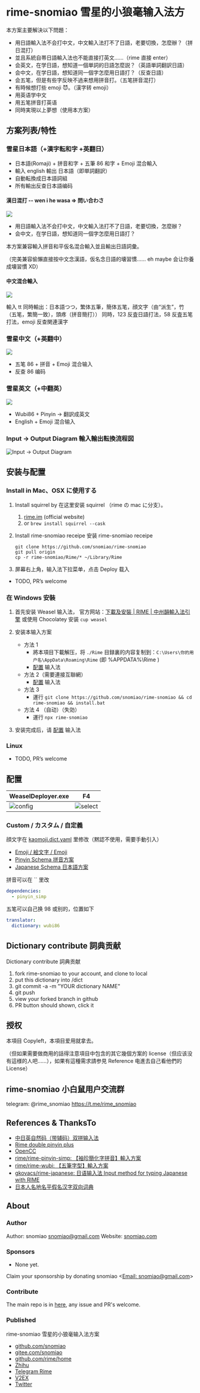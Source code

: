 # rime-snomiao 雪星的小狼毫输入法方

本方案主要解決以下問題：
- 用日語輸入法不会打中文，中文輸入法打不了日語，老要切換，怎麼辦？（拼日混打）
- 並且系統自帯日語輸入法也不能直接打英文……（rime 直接 enter）
- 会英文，在学日語，想知道一個単詞的日語怎麼説？（英語単詞翻訳日語）
- 会中文，在学日語，想知道同一個字怎麼用日語打？（反查日語）
- 会五笔，但是有些字反映不過来想用拼音打。（五笔拼音混打）
- 有時候想打些 emoji 😈。（漢字转 emoji）
- 用英语学中文
- 用五笔拼音打英语
- 同時実現以上夢想（使用本方案）

## 方案列表/特性

### 雪星日本語（+漢字転和字 +英翻日）

- 日本語(Romaji) + 拼音和字 + 五筆 86 和字 + Emoji 混合輸入
- 輸入 english 輸出 日本語（即単詞翻訳）
- 自動転換成日本語詞組
- 所有輸出反查日本語编码

#### 漢日混打 -- wen i he wasa => 問い合わさ

![](media/zhjp-mix.png)

- 用日語輸入法不会打中文，中文輸入法打不了日語，老要切換，怎麼辦？
- 会中文，在学日語，想知道同一個字怎麼用日語打？

本方案兼容輸入拼音和平仮名混合輸入並且輸出日語詞彙。

（完美兼容偷懶直接按中文念漢語，仮名念日語的壊習慣…… eh maybe 会让你養成壊習慣 XD）

#### 中文混合輸入

![](media/zhjpmix2.png)

輸入 tt 同時輸出：日本語つつ，繁体五筆，簡体五笔，顔文字（由“派生”，竹（五笔，繁簡一致），頭疼（拼音簡打））
同時，123 反査日語打法，58 反査五笔打法，emoji 反查関連漢字

### 雪星中文（+英翻中）

![](media/en2zh.png)

- 五笔 86 + 拼音 + Emoji 混合输入
- 反查 86 编码

### 雪星英文（+中翻英）

![](media/zh2en.png)

- Wubi86 + Pinyin -> 翻訳成英文
- English + Emoji 混合输入

### Input -> Output Diagram 輸入輸出転換流程図

![Input -> Output Diagram](media/iod.png)

## 安装与配置

### Install in Mac、OSX に使用する

1. Install squirrel by 在这里安装 squirrel （rime の mac に分支）。
   1. [rime.im](https://rime.im) (official website)
   2. or `brew install squirrel --cask`
  
2. Install rime-snomiao receipe 安装 rime-snomiao receipe

   ```shell
   git clone https://github.com/snomiao/rime-snomiao
   git pull origin
   cp -r rime-snomiao/Rime/* ~/Library/Rime
   ```

3. 屏幕右上角，输入法下拉菜单，点击 Deploy 载入

- TODO, PR’s welcome

### 在 Windows 安裝

1. 首先安装 Weasel 输入法，
   官方网站：[下載及安裝 | RIME | 中州韻輸入法引擎](https://rime.im/download/)
   或使用 Chocolatey 安装 `cup weasel`

2. 安装本输入方案

   - 方法 1
     - 將本項目下載解压，将 `./Rime` 目録裏的内容复制到：`C:\Users\你的用户名\AppData\Roaming\Rime` (即 %APPDATA%\Rime )
     - [配置](#配置) 输入法
   - 方法 2（需要連接互聯網）
     - [配置](#配置) 输入法
   - 方法 3
     - 運行 `git clone https://github.com/snomiao/rime-snomiao && cd rime-snomiao && install.bat`
   - 方法 4 （自动）（失効）
     - 運行 `npx rime-snomiao`

3. 安装完成后，请 [配置](#配置) 输入法

### Linux

- TODO, PR’s welcome

## 配置

| WeaselDeployer.exe          | F4                          |
| --------------------------- | --------------------------- |
| ![config](media/config.png) | ![select](media/select.png) |

### Custom / カスタム / 自定義

顔文字在 [kaomoji.dict.yaml](./kaomoji.dict.yaml) 里修改（黙認不使用，需要手動引入）

- [Emoji / 絵文字 / Emoji](./Rime/opencc/zh_emoji_word.json)
- [Pinyin Schema 拼音方案](./Rime/sno_pinyin.schema.yaml)
- [Japanese Schema 日本語方案 ](./Rime/sno_japanese.schema.yaml)

拼音可以在 `` 里改

```yaml
dependencies:
  - pinyin_simp
```

五笔可以自己换 98 或别的，位置如下

```yaml
translator:
  dictionary: wubi86
```

## Dictionary contribute 詞典贡献

Dictionary contribute 詞典贡献

1. fork rime-snomiao to your account, and clone to local
2. put this dictionary into /dict
3. git commit -a -m "YOUR dictionary NAME"
4. git push
5. view your forked branch in github
6. PR button should shown, click it

## 授权

本項目 Copyleft，本項目爱用就拿去。

（但如果需要做商用的話得注意項目中包含的其它幾個方案的 license（但应该没有這様的人吧……），如果有這種需求請参見 Reference 电進去自己看他們的 License）

## rime-snomiao 小白鼠用户交流群

telegram: @rime_snomiao https://t.me/rime_snomiao

## References & ThanksTo

- [中日英自然码（带辅码）双拼输入法](https://github.com/lippmann/lrime)
- [Rime double pinyin plus](https://github.com/mutoe/rime)
- [OpenCC](https://github.com/BYVoid/OpenCC)
- [rime/rime-pinyin-simp: 【袖珍簡化字拼音】輸入方案](https://github.com/rime/rime-pinyin-simp)
- [rime/rime-wubi: 【五筆字型】輸入方案](https://github.com/rime/rime-wubi)
- [gkovacs/rime-japanese: 日语输入法 Input method for typing Japanese with RIME](https://github.com/gkovacs/rime-japanese/)
- [日本人名地名平假名汉字双向词典](https://mdict.org/post/riben-renming-diming/)

## About

### Author

Author: snomiao <snomiao@gmail.com>
Website: [snomiao.com](https://snomiao.com)

### Sponsors

- None yet.

Claim your sponsorship by donating snomiao <[Email: snomiao@gmail.com](mailto:snomiao@gmail.com)>

### Contribute

The main repo is in [here](https://github.com/snomiao/rime-snomiao#readme), any issue and PR's welcome.

### Published

rime-snomiao 雪星的小狼毫输入法方案

- [github.com/snomiao](https://github.com/snomiao/rime-snomiao)
- [gitee.com/snomiao](https://gitee.com/snomiao/rime-snomiao)
- [github.com/rime/home](https://github.com/rime/home/issues/68#issuecomment-1383913014)
- [Zhihu](https://zhuanlan.zhihu.com/p/599268754)
- [Telegram Rime](https://t.me/loverime/41196)
- [V2EX](https://www.v2ex.com/t/909117)
- [Twitter](https://twitter.com/snomiao/status/1614586337822375936)
